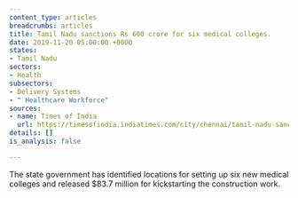 ```yaml
---
content_type: articles
breadcrumbs: articles
title: Tamil Nadu sanctions Rs 600 crore for six medical colleges.
date: 2019-11-20 05:00:00 +0000
states:
- Tamil Nadu
sectors:
- Health
subsectors:
- Delivery Systems
- " Healthcare Workforce"
sources:
- name: Times of India
  url: https://timesofindia.indiatimes.com/city/chennai/tamil-nadu-sanctions-600-crore-for-six-medical-colleges/articleshow/72031255.cms
details: []
is_analysis: false

---
```

The state government has identified locations for setting up six new medical colleges and released $83.7 million for kickstarting the construction work.